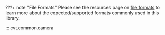 ???+ note "File Formats"
	Please see the resources page on [file formats](../resources/file_formats.md) to learn more about the expected/supported formats commonly used in this library.

::: cvt.common.camera
